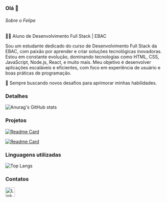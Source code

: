 ### Olá 👋


###### Sobre o Felipe
👨‍💻 Aluno de Desenvolvimento Full Stack | EBAC

Sou um estudante dedicado do curso de Desenvolvimento Full Stack da EBAC, com paixão por aprender e criar soluções tecnológicas inovadoras. Estou em constante evolução, dominando tecnologias como HTML, CSS, JavaScript, Node.js, React, e muito mais. Meu objetivo é desenvolver aplicações escaláveis e eficientes, com foco em experiência de usuário e boas práticas de programação.

🚀 Sempre buscando novos desafios para aprimorar minhas habilidades.

### Detalhes

![Anurag's GitHub stats](https://github-readme-stats.vercel.app/api?username=felipesilvadeveloper&show_icons=true&theme=transparent)
### Projetos


[![Readme Card](https://github-readme-stats.vercel.app/api/pin/?username=felipesilvadeveloper&repo=Agenda_de_Contatos&theme=transparent)](https://github.com/felipesilvadeveloper/Agenda_de_Contatos)

[![Readme Card](https://github-readme-stats.vercel.app/api/pin/?username=felipesilvadeveloper&repo=jquery-galeria-fotos&theme=transparent)](https://github.com/felipesilvadeveloper/jquery-galeria-fotos)




### Linguagens utilizadas

![Top Langs](https://github-readme-stats.vercel.app/api/top-langs/?username=felipesilvadeveloper&theme=transparent&langs_count=8)


### Contatos

[<img src='https://img.shields.io/badge/LinkedIn-0077B5?style=for-the-badge&logo=linkedin&logoColor=white' alt='Linkedin' height='30'>](https://www.linkedin.com/in/felipesilvadeveloperfelipesilvadeveloper/)
